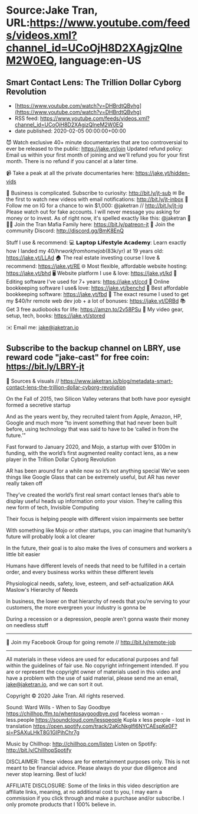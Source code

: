 # Source:Jake Tran, URL:https://www.youtube.com/feeds/videos.xml?channel_id=UCoOjH8D2XAgjzQlneM2W0EQ, language:en-US

## Smart Contact Lens: The Trillion Dollar Cyborg Revolution
 - [https://www.youtube.com/watch?v=DHBrdtQBvhg](https://www.youtube.com/watch?v=DHBrdtQBvhg)
 - RSS feed: https://www.youtube.com/feeds/videos.xml?channel_id=UCoOjH8D2XAgjzQlneM2W0EQ
 - date published: 2020-02-05 00:00:00+00:00

😈 Watch exclusive 40+ minute documentaries that are too controversial to ever be released to the public: https://jake.yt/join
Updated refund policy: Email us within your first month of joining and we'll refund you for your first month. There is no refund if you cancel at a later time. 

📹 Take a peak at all the private documentaries here: https://jake.yt/hidden-vids

🎥 Business is complicated. Subscribe to curiosity: http://bit.ly/jt-sub
✉ Be the first to watch new videos with email notifications: http://bit.ly/jt-inbox
📸 Follow me on IG for a chance to win $1,000: @jaketran // http://bit.ly/jt-ig
Please watch out for fake accounts. I will never message you asking for money or to invest. As of right now, it's spelled exactly like this: @jaketran
👨👦👦 Join the Tran Mafia Family here: https://bit.ly/patreon-jt
💬 Join the community Discord: http://discord.gg/BmK8EnQ

Stuff I use & recommend:
💻 𝗟𝗮𝗽𝘁𝗼𝗽 𝗟𝗶𝗳𝗲𝘀𝘁𝘆𝗹𝗲 𝗔𝗰𝗮𝗱𝗲𝗺𝘆: Learn exactly how I landed my $40/hr work from home job ($83k/yr) at 19 years old: https://jake.yt/LLAd
🏠 The real estate investing course I love & recommend: https://jake.yt/RE
🌐 Most flexible, affordable website hosting: https://jake.yt/bhd
🖥️ Website platform I use & love: https://jake.yt/kd
💽 Editing software I've used for 7+ years: https://jake.yt/ccd
📒 Online bookkeeping software I use& love: https://jake.yt/benchd 
🧾 Best affordable bookkeeping software: https://jake.yt/fbd
📜 The exact resume I used to get my $40/hr remote web dev job + a lot of bonuses: https://jake.yt/DRBd
📚 Get 3 free audiobooks for life: https://amzn.to/2v58PSu
🎥 My video gear, setup, tech, books: https://jake.yt/stored

✉️ Email me: jake@jaketran.io

Subscribe to the backup channel on LBRY, use reward code "jake-cast" for free coin: https://bit.ly/LBRY-jt
-----------------------

📰 Sources & visuals // https://www.jaketran.io/blog/metadata-smart-contact-lens-the-trillion-dollar-cyborg-revolution

On the Fall of 2015, two Silicon Valley veterans that both have poor eyesight formed a secretive startup

And as the years went by, they recruited talent from Apple, Amazon, HP, Google and much more “to invent something that had never been built before, using technology that was said to have to be ‘called in from the future.’”

Fast forward to January 2020, and Mojo, a startup with over $100m in funding, with the world’s first augmented reality contact lens, as a new player in the Trillion Dollar Cyborg Revolution

AR has been around for a while now so it’s not anything special
We’ve seen things like Google Glass that can be extremely useful, but AR has never really taken off

They’ve created the world’s first real smart contact lenses that’s able to display useful heads up information onto your vision. They’re calling this new form of tech, Invisible Computing

Their focus is helping people with different vision impairments see better

With something like Mojo or other startups, you can imagine that humanity’s future will probably look a lot clearer

In the future, their goal is to also make the lives of consumers and workers a little bit easier

Humans have different levels of needs that need to be fulfilled in a certain order, and every business works within these different levels

Physiological needs, safety, love, esteem, and self-actualization AKA Maslow's Hierarchy of Needs

In business, the lower on that hierarchy of needs that you’re serving to your customers, the more evergreen your industry is gonna be

During a recession or a depression, people aren't gonna waste their money on needless stuff

-----------------------

🌅 Join my Facebook Group for going remote // http://bit.ly/remote-job

-----------------------

All materials in these videos are used for educational purposes and fall within the guidelines of fair use. No copyright infringement intended. If you are or represent the copyright owner of materials used in this video and have a problem with the use of said material, please send me an email, jake@jaketran.io, and we can sort it out.

Copyright © 2020 Jake Tran. All rights reserved.

Sound:
Ward Wills - When to Say Goodbye
https://chillhop.ffm.to/whentosaygoodbye.oyd 
faceless woman - less.people
https://soundcloud.com/lesspeople 
Kupla x less people - lost in translation
https://open.spotify.com/track/2aKcNkglfl6NYCAEspKe0F?si=PSAXuLHkT8G1GIPjhChr7g


Music by Chillhop: http://chillhop.com/listen
Listen on Spotify: http://bit.ly/ChillhopSpotify

DISCLAIMER: These videos are for entertainment purposes only. This is not meant to be financial advice. Please always do your due diligence and never stop learning. Best of luck!

AFFILIATE DISCLOSURE: Some of the links in this video description are affiliate links, meaning, at no additional cost to you, I may earn a commission if you click through and make a purchase and/or subscribe. I only promote products that I 100% believe in.

